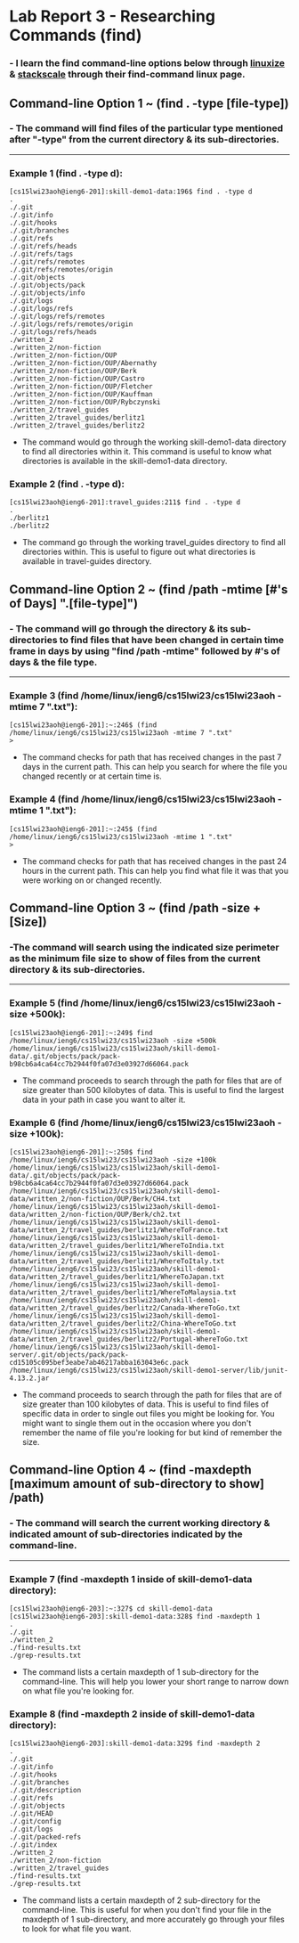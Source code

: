 # Lab Report 3 - Researching Commands (find)
### - I learn the find command-line options below through [linuxize](linuxize.com) & [stackscale](stackscale.com) through their find-command linux page.

## Command-line Option 1 ~ (find . -type [file-type])
### - The command will find files of the particular type mentioned after "-type" from the current directory & its sub-directories.

---

### Example 1 (find . -type d): <br/>
    [cs15lwi23aoh@ieng6-201]:skill-demo1-data:196$ find . -type d
    .
    ./.git
    ./.git/info
    ./.git/hooks
    ./.git/branches
    ./.git/refs
    ./.git/refs/heads
    ./.git/refs/tags
    ./.git/refs/remotes
    ./.git/refs/remotes/origin
    ./.git/objects
    ./.git/objects/pack
    ./.git/objects/info
    ./.git/logs
    ./.git/logs/refs
    ./.git/logs/refs/remotes
    ./.git/logs/refs/remotes/origin
    ./.git/logs/refs/heads
    ./written_2
    ./written_2/non-fiction
    ./written_2/non-fiction/OUP
    ./written_2/non-fiction/OUP/Abernathy
    ./written_2/non-fiction/OUP/Berk
    ./written_2/non-fiction/OUP/Castro
    ./written_2/non-fiction/OUP/Fletcher
    ./written_2/non-fiction/OUP/Kauffman
    ./written_2/non-fiction/OUP/Rybczynski
    ./written_2/travel_guides
    ./written_2/travel_guides/berlitz1
    ./written_2/travel_guides/berlitz2

- The command would go through the working skill-demo1-data directory to find all directories within it.
This command is useful to know what directories is available in the skill-demo1-data directory.

### Example 2 (find . -type d): <br/>
    [cs15lwi23aoh@ieng6-201]:travel_guides:211$ find . -type d
    .
    ./berlitz1
    ./berlitz2

- The command go through the working travel_guides directory to find all directories within. This is useful to
figure out what directories is available in travel-guides directory.

## Command-line Option 2 ~ (find /path -mtime [#'s of Days] ".[file-type]")
### - The command will go through the directory & its sub-directories to find files that have been changed in certain time frame in days by using "find /path -mtime" followed by #'s of days & the file type.

---

### Example 3 (find /home/linux/ieng6/cs15lwi23/cs15lwi23aoh -mtime 7 ".txt"): <br/>
    [cs15lwi23aoh@ieng6-201]:~:246$ (find /home/linux/ieng6/cs15lwi23/cs15lwi23aoh -mtime 7 ".txt"
    >

- The command checks for path that has received changes in the past 7 days in the current path. This can help you search
for where the file you changed recently or at certain time is.

### Example 4 (find /home/linux/ieng6/cs15lwi23/cs15lwi23aoh -mtime 1 ".txt"): <br/>
    [cs15lwi23aoh@ieng6-201]:~:245$ (find /home/linux/ieng6/cs15lwi23/cs15lwi23aoh -mtime 1 ".txt"
    >

- The command checks for path that has received changes in the past 24 hours in the current path. This can help you find what file it
was that you were working on or changed recently.

## Command-line Option 3 ~ (find /path -size +[Size])
### -The command will search using the indicated size perimeter as the minimum file size to show of files from the current directory & its sub-directories.

---

### Example 5 (find /home/linux/ieng6/cs15lwi23/cs15lwi23aoh -size +500k): <br/>
    [cs15lwi23aoh@ieng6-201]:~:249$ find /home/linux/ieng6/cs15lwi23/cs15lwi23aoh -size +500k
    /home/linux/ieng6/cs15lwi23/cs15lwi23aoh/skill-demo1-data/.git/objects/pack/pack-b98cb6a4ca64cc7b2944f0fa07d3e03927d66064.pack

- The command proceeds to search through the path for files that are of size greater than 500 kilobytes of data. This is useful to find the largest data
in your path in case you want to alter it.
    
### Example 6 (find /home/linux/ieng6/cs15lwi23/cs15lwi23aoh -size +100k): <br/>
    [cs15lwi23aoh@ieng6-201]:~:250$ find /home/linux/ieng6/cs15lwi23/cs15lwi23aoh -size +100k
    /home/linux/ieng6/cs15lwi23/cs15lwi23aoh/skill-demo1-data/.git/objects/pack/pack-b98cb6a4ca64cc7b2944f0fa07d3e03927d66064.pack
    /home/linux/ieng6/cs15lwi23/cs15lwi23aoh/skill-demo1-data/written_2/non-fiction/OUP/Berk/CH4.txt
    /home/linux/ieng6/cs15lwi23/cs15lwi23aoh/skill-demo1-data/written_2/non-fiction/OUP/Berk/ch2.txt
    /home/linux/ieng6/cs15lwi23/cs15lwi23aoh/skill-demo1-data/written_2/travel_guides/berlitz1/WhereToFrance.txt
    /home/linux/ieng6/cs15lwi23/cs15lwi23aoh/skill-demo1-data/written_2/travel_guides/berlitz1/WhereToIndia.txt
    /home/linux/ieng6/cs15lwi23/cs15lwi23aoh/skill-demo1-data/written_2/travel_guides/berlitz1/WhereToItaly.txt
    /home/linux/ieng6/cs15lwi23/cs15lwi23aoh/skill-demo1-data/written_2/travel_guides/berlitz1/WhereToJapan.txt
    /home/linux/ieng6/cs15lwi23/cs15lwi23aoh/skill-demo1-data/written_2/travel_guides/berlitz1/WhereToMalaysia.txt
    /home/linux/ieng6/cs15lwi23/cs15lwi23aoh/skill-demo1-data/written_2/travel_guides/berlitz2/Canada-WhereToGo.txt
    /home/linux/ieng6/cs15lwi23/cs15lwi23aoh/skill-demo1-data/written_2/travel_guides/berlitz2/China-WhereToGo.txt
    /home/linux/ieng6/cs15lwi23/cs15lwi23aoh/skill-demo1-data/written_2/travel_guides/berlitz2/Portugal-WhereToGo.txt
    /home/linux/ieng6/cs15lwi23/cs15lwi23aoh/skill-demo1-server/.git/objects/pack/pack-cd15105c095bef3eabe7ab46217abba163043e6c.pack
    /home/linux/ieng6/cs15lwi23/cs15lwi23aoh/skill-demo1-server/lib/junit-4.13.2.jar

- The command proceeds to search through the path for files that are of size greater than 100 kilobytes of data. This is useful to find files of specific
data in order to single out files you might be looking for. You might want to single them out in the occasion where you don't remember the name of file you're looking for but kind of remember the size.

## Command-line Option 4 ~ (find -maxdepth [maximum amount of sub-directory to show] /path)
### - The command will search the current working directory & indicated amount of sub-directories indicated by the command-line.

---

### Example 7 (find -maxdepth 1 inside of skill-demo1-data directory): <br/>
    [cs15lwi23aoh@ieng6-203]:~:327$ cd skill-demo1-data
    [cs15lwi23aoh@ieng6-203]:skill-demo1-data:328$ find -maxdepth 1
    .
    ./.git
    ./written_2
    ./find-results.txt
    ./grep-results.txt

- The command lists a certain maxdepth of 1 sub-directory for the command-line. This will help you lower your short range to narrow down on what file you're looking for.

### Example 8 (find -maxdepth 2 inside of skill-demo1-data directory): <br/>
    [cs15lwi23aoh@ieng6-203]:skill-demo1-data:329$ find -maxdepth 2
    .
    ./.git
    ./.git/info
    ./.git/hooks
    ./.git/branches
    ./.git/description
    ./.git/refs
    ./.git/objects
    ./.git/HEAD
    ./.git/config
    ./.git/logs
    ./.git/packed-refs
    ./.git/index
    ./written_2
    ./written_2/non-fiction
    ./written_2/travel_guides
    ./find-results.txt
    ./grep-results.txt

- The command lists a certain maxdepth of 2 sub-directory for the command-line. This is useful for when you don't find your file in the maxdepth of 1 sub-directory, and more accurately go through your files to look for what file you want.
    
